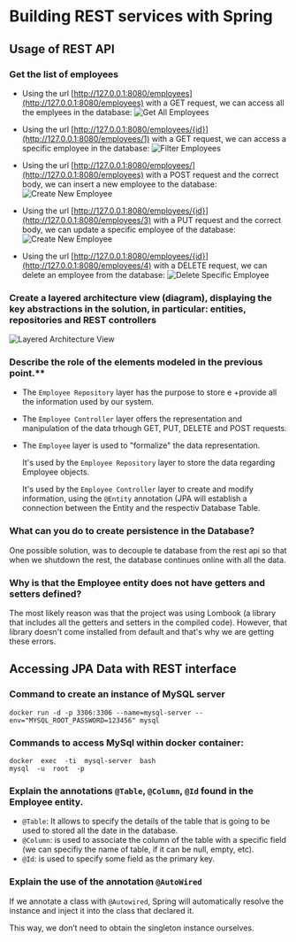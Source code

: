 # Building REST services with Spring

## Usage of REST API

### Get the list of employees

 - Using the url [http://127.0.0.1:8080/employees](http://127.0.0.1:8080/employees) with a GET request, we can access all the emplyees in the database:
![Get All Employees](https://i.imgur.com/eQC4xvV.png)

- Using the url [http://127.0.0.1:8080/employees/{id}](http://127.0.0.1:8080/employees/1) with a GET request, we can access a specific employee in the database:
![Filter Employees](https://i.imgur.com/ZVXBuXX.png)

- Using the url [http://127.0.0.1:8080/employees/](http://127.0.0.1:8080/employees) with a POST request and the correct body, we can insert a new employee to the database:
![Create New Employee](https://i.imgur.com/kHeC5ty.png)

- Using the url [http://127.0.0.1:8080/employees/{id}](http://127.0.0.1:8080/employees/3) with a PUT request and the correct body, we can update a specific employee of the database:
![Create New Employee](https://i.imgur.com/kHeC5ty.png)

- Using the url [http://127.0.0.1:8080/employees/{id}](http://127.0.0.1:8080/employees/4) with a DELETE request, we can delete an employee from the database:
![Delete Specific Employee](https://i.imgur.com/eYeCDcp.png)

### Create a layered architecture view (diagram), displaying the key abstractions in the solution, in particular: entities, repositories and REST controllers

![Layered Architecture View](https://i.imgur.com/GP7J1AZ.png)


### Describe the role of the elements modeled in the previous point.**

- The `Employee Repository` layer has the purpose to store e +provide all the information used by our system.
- The `Employee Controller` layer offers the representation and manipulation of the data trhough GET, PUT, DELETE and POST requests. 
- The `Employee` layer is used to "formalize" the data representation.

	It's used by the `Employee Repository` layer to store the data regarding Employee objects.

	It's used by the `Employee Controller` layer to create and modify information, using the `@Entity` annotation (JPA will establish a connection between the Entity and the respectiv Database Table.

### What can you do to create persistence in the Database?

One possible solution, was to decouple te database from the rest api so that when we shutdown the rest, the database continues online with all the data.

### Why is that the Employee entity does not have getters and setters defined?

The most likely reason was that the project was using Lombook (a library that includes all the getters and setters in the compiled code). However, that library doesn't come installed from default and that's why we are getting these errors.


## Accessing JPA Data with REST interface

### Command to create an instance of MySQL server 
`docker run -d -p 3306:3306 --name=mysql-server --env="MYSQL_ROOT_PASSWORD=123456" mysql`

### Commands to access MySql within docker container:
```
docker  exec  -ti  mysql-server  bash  
mysql  -u  root  -p
```

### Explain  the  annotations  `@Table`,  `@Column`,  `@Id`  found  in  the  Employee  entity.

- `@Table`: It allows to specify the details of the table that is going to be used to stored all the date in the database.
- `@Column`: is used to associate the column of the table with a specific field (we can specifiy the name of table, if it can be null, empty, etc).
- `@Id`:   is used to specify some field as the primary key.

### Explain  the  use  of  the  annotation  `@AutoWired`
If we annotate a class with `@Autowired`, Spring will automatically resolve the instance and inject it into the class that declared it.

This way, we don’t need to obtain the singleton instance ourselves.
